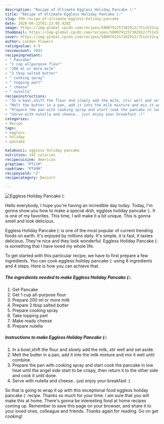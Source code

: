 ```yaml
---
description: "Recipe of Ultimate Eggless Holiday Pancake (:"
title: "Recipe of Ultimate Eggless Holiday Pancake (:"
slug: 599-recipe-of-ultimate-eggless-holiday-pancake
date: 2020-06-12T01:23:05.428Z
image: https://img-global.cpcdn.com/recipes/5800791257382912/751x532cq70/eggless-holiday-pancake-recipe-main-photo.jpg
thumbnail: https://img-global.cpcdn.com/recipes/5800791257382912/751x532cq70/eggless-holiday-pancake-recipe-main-photo.jpg
cover: https://img-global.cpcdn.com/recipes/5800791257382912/751x532cq70/eggless-holiday-pancake-recipe-main-photo.jpg
author: Landon Flowers
ratingvalue: 4.9
reviewcount: 2683
recipeingredient:
- " Pancake"
- "1 cup allpurpose flour"
- "200 ml or more milk"
- "2 tbsp salted butter"
- " cooking spray"
- " topping part"
- " cheese"
- " nutella"
recipeinstructions:
- "In a bowl,shift the flour and slowly add the milk, stir well and set aside."
- "Melt the butter in a pan, add it into the milk mixture and mix it well until combine."
- "Prepare the pan with cooking spray and start cook the pancake in low heat until the angel side start to be crispy, then return it to the other side and cook it until done."
- "Serve with nutella and cheese.. just enjoy your breakfast :)"
categories:
- Recipe
tags:
- eggless
- holiday
- pancake

katakunci: eggless holiday pancake 
nutrition: 242 calories
recipecuisine: American
preptime: "PT11M"
cooktime: "PT49M"
recipeyield: "2"
recipecategory: Dessert

---
```



![Eggless Holiday Pancake (:](https://img-global.cpcdn.com/recipes/5800791257382912/751x532cq70/eggless-holiday-pancake-recipe-main-photo.jpg)

Hello everybody, I hope you're having an incredible day today. Today, I'm gonna show you how to make a special dish, eggless holiday pancake (:. It is one of my favorites. This time, I will make it a bit unique. This is gonna smell and look delicious.



Eggless Holiday Pancake (: is one of the most popular of current trending foods on earth. It's enjoyed by millions daily. It's simple, it is fast, it tastes delicious. They're nice and they look wonderful. Eggless Holiday Pancake (: is something that I have loved my whole life.


To get started with this particular recipe, we have to first prepare a few ingredients. You can cook eggless holiday pancake (: using 8 ingredients and 4 steps. Here is how you can achieve that.

<!--inarticleads1-->

##### The ingredients needed to make Eggless Holiday Pancake (::

1. Get  Pancake
1. Get 1 cup all-purpose flour
1. Prepare 200 ml or more milk
1. Prepare 2 tbsp salted butter
1. Prepare  cooking spray
1. Take  topping part
1. Make ready  cheese
1. Prepare  nutella




<!--inarticleads2-->

##### Instructions to make Eggless Holiday Pancake (::

1. In a bowl,shift the flour and slowly add the milk, stir well and set aside.
1. Melt the butter in a pan, add it into the milk mixture and mix it well until combine.
1. Prepare the pan with cooking spray and start cook the pancake in low heat until the angel side start to be crispy, then return it to the other side and cook it until done.
1. Serve with nutella and cheese.. just enjoy your breakfast :)




So that is going to wrap it up with this exceptional food eggless holiday pancake (: recipe. Thanks so much for your time. I am sure that you will make this at home. There's gonna be interesting food at home recipes coming up. Remember to save this page on your browser, and share it to your loved ones, colleague and friends. Thanks again for reading. Go on get cooking!
